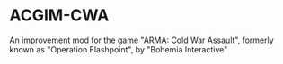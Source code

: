 # ACGIM-CWA
An improvement mod for the game "ARMA: Cold War Assault", formerly known as "Operation Flashpoint", by "Bohemia Interactive"
